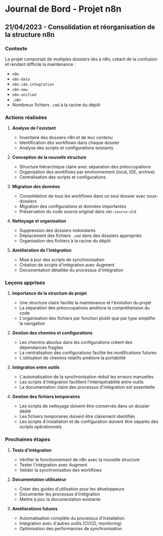 # Journal de Bord - Projet n8n

## 21/04/2023 - Consolidation et réorganisation de la structure n8n

### Contexte

Le projet comportait de multiples dossiers liés à n8n, créant de la confusion et rendant difficile la maintenance :
- `n8n`
- `n8n-data`
- `n8n-ide-integration`
- `n8n-new`
- `n8n-unified`
- `.n8n`
- Nombreux fichiers `.cmd` à la racine du dépôt

### Actions réalisées

1. **Analyse de l'existant**
   - Inventaire des dossiers n8n et de leur contenu
   - Identification des workflows dans chaque dossier
   - Analyse des scripts et configurations existants

2. **Conception de la nouvelle structure**
   - Structure hiérarchique claire avec séparation des préoccupations
   - Organisation des workflows par environnement (local, IDE, archive)
   - Centralisation des scripts et configurations

3. **Migration des données**
   - Consolidation de tous les workflows dans un seul dossier avec sous-dossiers
   - Migration des configurations et données importantes
   - Préservation du code source original dans `n8n-source-old`

4. **Nettoyage et organisation**
   - Suppression des dossiers redondants
   - Déplacement des fichiers `.cmd` dans des dossiers appropriés
   - Organisation des fichiers à la racine du dépôt

5. **Amélioration de l'intégration**
   - Mise à jour des scripts de synchronisation
   - Création de scripts d'intégration avec Augment
   - Documentation détaillée du processus d'intégration

### Leçons apprises

1. **Importance de la structure de projet**
   - Une structure claire facilite la maintenance et l'évolution du projet
   - La séparation des préoccupations améliore la compréhension du code
   - L'organisation des fichiers par fonction plutôt que par type simplifie la navigation

2. **Gestion des chemins et configurations**
   - Les chemins absolus dans les configurations créent des dépendances fragiles
   - La centralisation des configurations facilite les modifications futures
   - L'utilisation de chemins relatifs améliore la portabilité

3. **Intégration entre outils**
   - L'automatisation de la synchronisation réduit les erreurs manuelles
   - Les scripts d'intégration facilitent l'interopérabilité entre outils
   - La documentation claire des processus d'intégration est essentielle

4. **Gestion des fichiers temporaires**
   - Les scripts de nettoyage doivent être conservés dans un dossier dédié
   - Les fichiers temporaires doivent être clairement identifiés
   - Les scripts d'installation et de configuration doivent être séparés des scripts opérationnels

### Prochaines étapes

1. **Tests d'intégration**
   - Vérifier le fonctionnement de n8n avec la nouvelle structure
   - Tester l'intégration avec Augment
   - Valider la synchronisation des workflows

2. **Documentation utilisateur**
   - Créer des guides d'utilisation pour les développeurs
   - Documenter les processus d'intégration
   - Mettre à jour la documentation existante

3. **Améliorations futures**
   - Automatisation complète du processus d'installation
   - Intégration avec d'autres outils (CI/CD, monitoring)
   - Optimisation des performances de synchronisation
